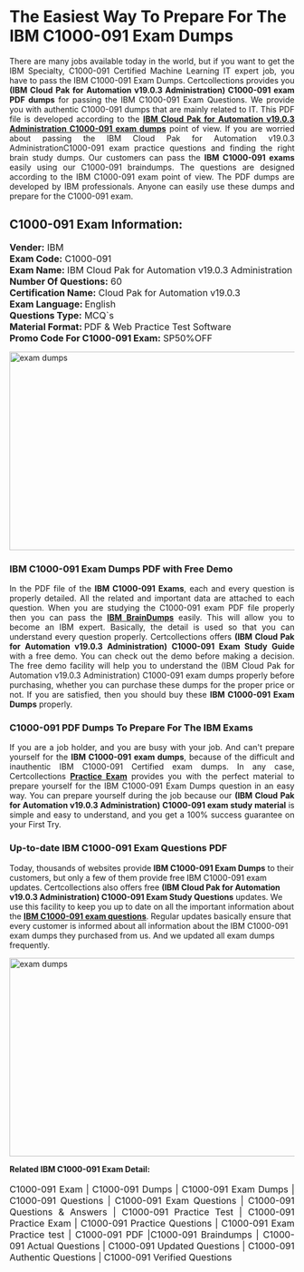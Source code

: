 <h1>The Easiest Way To Prepare For The IBM C1000-091 Exam Dumps</h1> <p style="text-align:justify">There are many jobs available today in the world, but if you want to get the IBM Specialty, C1000-091 Certified Machine Learning IT expert job, you have to pass the IBM C1000-091 Exam Dumps. Certcollections provides you <strong>(IBM Cloud Pak for Automation v19.0.3 Administration) C1000-091 exam PDF dumps</strong> for passing the IBM C1000-091 Exam Questions. We provide you with authentic C1000-091 dumps that are mainly related to IT. This PDF file is developed according to the <a href="https://www.certsofficial.com/ibm/c1000-091-questions"><strong>IBM Cloud Pak for Automation v19.0.3 Administration C1000-091 exam dumps</strong></a> point of view. If you are worried about passing the IBM Cloud Pak for Automation v19.0.3 AdministrationC1000-091 exam practice questions and finding the right brain study dumps. Our customers can pass the <strong>IBM C1000-091 exams </strong>easily using our C1000-091 braindumps. The questions are designed according to the IBM C1000-091 exam point of view. The PDF dumps are developed by IBM professionals. Anyone can easily use these dumps and prepare for the C1000-091 exam.</p> <h2><strong>C1000-091 Exam Information:</strong></h2> <p><span style="font-size:16px"><strong>Vender:</strong> IBM<br /> <strong>Exam Code:</strong> C1000-091<br /> <strong>Exam Name:</strong> IBM Cloud Pak for Automation v19.0.3 Administration<br /> <strong>Number Of Questions:</strong> 60<br /> <strong>Certification Name:</strong> Cloud Pak for Automation v19.0.3<br /> <strong>Exam Language: </strong>English<br /> <strong>Questions Type:</strong> MCQ`s<br /> <strong>Material Format: </strong>PDF & Web Practice Test Software<br /> <strong>Promo Code For C1000-091 Exam:</strong> SP50%OFF</span></p> <p><a href="https://www.certsofficial.com/ibm/c1000-091-questions" rel="no-follow"><img alt="exam dumps" src="https://www.certcollections.com/uploads/content/certsofficial.jpg" style="height:350px; width:750px" /></a></p> <h3><strong>IBM C1000-091 Exam Dumps PDF with Free Demo</strong></h3> <p style="text-align:justify">In the PDF file of the <strong>IBM C1000-091 Exams</strong>, each and every question is properly detailed. All the related and important data are attached to each question. When you are studying the C1000-091 exam PDF file properly then you can pass the <a href="https://www.certsofficial.com/ibm-dumps"><strong>IBM BrainDumps</strong></a> easily. This will allow you to become an IBM expert. Basically, the detail is used so that you can understand every question properly. Certcollections offers <strong>(IBM Cloud Pak for Automation v19.0.3 Administration) C1000-091 Exam Study Guide</strong> with a free demo. You can check out the demo before making a decision. The free demo facility will help you to understand the (IBM Cloud Pak for Automation v19.0.3 Administration) C1000-091 exam dumps properly before purchasing, whether you can purchase these dumps for the proper price or not. If you are satisfied, then you should buy these <strong>IBM C1000-091 Exam Dumps</strong> properly.</p> <h3><strong>C1000-091 PDF Dumps To Prepare For The IBM Exams</strong></h3> <p style="text-align:justify">If you are a job holder, and you are busy with your job. And can't prepare yourself for the <strong>IBM C1000-091 exam dumps</strong>, because of the difficult and inauthentic IBM C1000-091 Certified exam dumps. In any case, Certcollections <strong><a href="https://www.certsofficial.com/">Practice Exam</a></strong> provides you with the perfect material to prepare yourself for the IBM C1000-091 Exam Dumps question in an easy way. You can prepare yourself during the job because our <strong>(IBM Cloud Pak for Automation v19.0.3 Administration) C1000-091 exam study material</strong> is simple and easy to understand, and you get a 100% success guarantee on your First Try.</p> <h3><strong>Up-to-date IBM C1000-091 Exam Questions PDF</strong></h3> <p>Today, thousands of websites provide <strong>IBM C1000-091 Exam Dumps</strong> to their customers, but only a few of them provide free IBM C1000-091 exam updates. Certcollections also offers free <strong>(IBM Cloud Pak for Automation v19.0.3 Administration) C1000-091 Exam Study Questions</strong> updates. We use this facility to keep you up to date on all the important information about the <a href="https://www.certsofficial.com/ibm/c1000-091-questions"><strong>IBM C1000-091 exam questions</strong></a>. Regular updates basically ensure that every customer is informed about all information about the IBM C1000-091 exam dumps they purchased from us. And we updated all exam dumps frequently.</p> <p><a href="https://www.certsofficial.com/ibm/c1000-091-questions"><img alt="exam dumps " src="https://www.certcollections.com/uploads/content/certsofficial2.jpg" style="height:350px; width:750px" /></a></p> <p style="text-align:justify"><span style="font-size:14px"><strong>Related IBM C1000-091 Exam Detail:</strong></span><br /> <br /> <span style="font-size:16px">C1000-091 Exam | C1000-091 Dumps | C1000-091 Exam Dumps | C1000-091 Questions | C1000-091 Exam Questions | C1000-091 Questions & Answers | C1000-091 Practice Test | C1000-091 Practice Exam | C1000-091 Practice Questions | C1000-091 Exam Practice test | C1000-091 PDF |C1000-091 Braindumps | C1000-091 Actual Questions | C1000-091 Updated Questions | C1000-091 Authentic Questions | C1000-091 Verified Questions</span></p>
